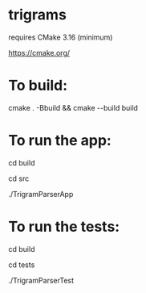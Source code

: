 # trigrams

requires CMake 3.16 (minimum)

https://cmake.org/

# To build:

cmake . -Bbuild && cmake --build build

# To run the app:

cd build

cd src

./TrigramParserApp

# To run the tests:

cd build

cd tests

./TrigramParserTest
